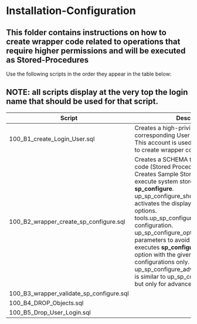 # Installation-Configuration

## This folder contains instructions on how to create wrapper code related to operations that require higher permissions and will be executed as Stored-Procedures

Use the following scripts in the order they appear in the table below:

## NOTE: all scripts display at the very top the **login name** that should be used for that script. 

| Script | Description |
| ----------- | ----------- |
| 100_B1_create_Login_User.sql | Creates a high-privilege Login and corresponding User account on Master. This account is used on following scripts to create wrapper code | 
| 100_B2_wrapper_create_sp_configure.sql | Creates a SCHEMA to contain a set of code (Stored Procedures).<br> Creates Sample Stored-Procedures to execute system stored procedure **sp_configure**.<br> up_sp_configure_show_advanced_options activates the display of advanced options.<br> tools.up_sp_configure lists SQL Server configuration.<br> up_sp_configure_option_value validates parameters to avoid SQL-Injection and executes **sp_configure** to change the option with the given value - for basic configurations only.<br> up_sp_configure_advanced_option_value is similar to up_sp_configure_option_value but only for advanced options   | 
| 100_B3_wrapper_validate_sp_configure.sql | | 
| 100_B4_DROP_Objects.sql | | 
| 100_B5_Drop_User_Login.sql | | 
